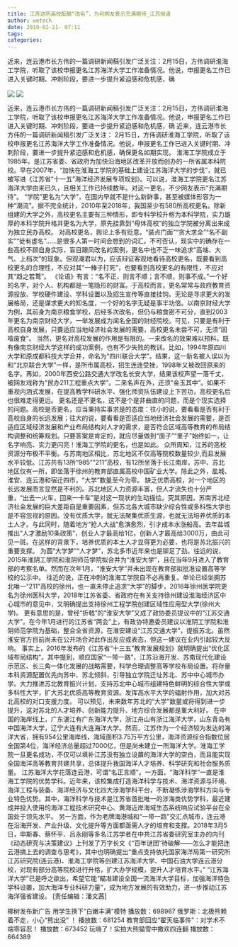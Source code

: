 ```yaml
---
title: 江苏这所高校酝酿“改名”，为何网友表示充满期待_江苏频道
author: wetech
date: 2019-02-21- 07:11
tags: 
categories: 
---
```

近来，连云港市长方伟的一篇调研新闻稿引发广泛关注：2月15日，方伟调研淮海工学院，听取了该校申报更名江苏海洋大学工作准备情况。他说，申报更名工作已进入关键时期、冲刺阶段，要进一步提升紧迫感和危机感，确
<!-- more -->
                
<img align="center" border="0" src="http://p2.ifengimg.com/a/2019_08/a82eef5ba8b2077_size32_w540_h231.jpg" />
                
<img align="center" border="0" src="http://p2.ifengimg.com/a/2016/0810/204c433878d5cf9size1_w16_h16.png" />
                
            
近来，连云港市长方伟的一篇调研新闻稿引发广泛关注：2月15日，方伟调研淮海工学院，听取了该校申报更名江苏海洋大学工作准备情况。他说，申报更名工作已进入关键时期、冲刺阶段，要进一步提升紧迫感和危机感，确
近来，连云港市长方伟的一篇调研新闻稿引发广泛关注：
2月15日，方伟调研淮海工学院，听取了该校申报更名江苏海洋大学工作准备情况。他说，申报更名工作已进入关键时期、冲刺阶段，要进一步提升紧迫感和危机感，确保更名如期实现。
淮海工学院成立于1985年，是江苏省委、省政府为加快沿海地区改革开放而创办的一所省属本科院校。早在2007年，“加快在淮海工学院的基础上建设江苏海洋大学的步伐”，就已被写进《江苏省“十一五”海洋经济发展专项规划》。可以说，淮海工学院更名江苏海洋大学由来已久，且相关工作已持续数年。对这一更名，不少网友表示“充满期待”。
“学院”更名为“大学”，在国内早就不是什么新鲜事，甚至被媒体形容为一种“潮流”。据不完全统计，2010年至2018年，我国至少有580所高校更名。除新组建的大学之外，高校更名主要有三种情形，即专科学校升格为本科学院，实力雄厚的本科学院升格并更名为大学，原先挂靠到“母体高校”的独立学院被分离出来成为独立民办高校。
对高校更名，舆论上多有贬意。“装点门面”“贪大求全”“名不副实”“徒有虚名”……是很多人第一时间会想到的词汇。不可否认，现实中的确存在一些高校不顾自身实际，盲目跟风改名的案例，更名中也不乏一味追求“高端、大气、上档次”的现象。但观潮君以为，应该辩证客观地看待高校更名，既要看到高校更名的合理性，不应对其“一棒子打死”，也要看到高校更名的有限性，不应对其“趋之若鹜”。
《论语》有言：“名不正，则言不顺；言不顺，则事不成。”一个好的名字，对个人、机构都是一笔隐形的财富。于高校而言，更名常常与政府教育资源投放、学校硬件建设、学科设置以及招生宣传等直接挂钩。无论是寻求更大的发展格局，还是谋求更大的知名度，一个好的名字无疑是事半功倍。以南京财经大学为例，其前身为南京粮食学校，后经多次改名，但仍与粮食密不可分，直到2003年更名为南京财经大学，一举发展成为闻名全国的财经院校。可见，只要是有利于高校自身发展，只要适应当地经济社会发展的需要，高校更名未尝不可，无须“因噎废食”。
当然，更名对高校发展的作用是有限的。一来改名的效果难以预料。既有像南京财经大学这样的成功案例，也有不少失败的教训。比如，1994年原四川大学和原成都科技大学合并，命名为“四川联合大学”。结果，这一新名被人误以为和“北京联合大学”一样，是所市属高校，招生连连受挫，1998年又被改回原来的名字。再如，2000年西安公路交通大学改名长安大学，结果该校声望一落千丈，被网友戏称为“民办211工程重点大学”。二来名声在外，还须“金玉其中”。如果不重视内涵式发展，在提高教学科研水平、强化师资队伍建设上下苦功，高校更名后也很难走得更远。
更名还是不更名，这不是个是非曲直的问题，而是个现实选择的问题。高校是否更名，应当秉持实事求是的态度：往小的说，要看看是否有利于高校自身的长远发展；往大的说，要看看是否适应当地经济社会发展的需要，是否适应区域经济发展和产业布局结构对人才的需求，是否符合区域高等教育的布局结构调整和统筹规划。只要答案是肯定的，就应尽量做到“面子”“里子”始终如一，让名字响亮、实力更闪亮！淮海工学院的更名，也是如此。
众所周知，江苏的高校资源分布极不平衡。与苏南地区相比，苏北地区不仅高等院校数量较少,而且发展水平较低。江苏共有13所“985”“211”高校，有12所坐落于长江南岸，苏中、苏北地区仅有一所，即坐落于徐州的教育部直属高校中国矿业大学。除此之外，盐城、淮安、连云港和宿迁四市，“大学”数量至今为零。
缺乏优质高校，对一个地区的长远发展而言显然是不利的。苏北地区人力资源丰富，但人才流失也十分严重，“出去一火车，回来一卡车”是对这一现状的生动描绘。究其原因，苏南苏北经济社会发展的巨大差距自是重要因素，但苏北各大城市缺少综合性或多科性大学也是不容忽视的原因。没有优质大学，就无法聚集优质生源，也就无法培养优质的本土人才。与此同时，随着地方“抢人大战”愈演愈烈，引才成本水涨船高。去年盐城推出“人才激励10条政策”，创业人才最高给1亿，创新人才最高给3000万，由此可见一斑。在这样的背景下，培养优质的本土人才显得更为必要，也将是苏北振兴的重要支撑。
为圆“大学梦”“人才梦”，苏北多市近年来也是铆足了劲。往远的说，2015年淮阴工学院和淮阴师范学院拟合并为“淮安大学”，且在当年9月进入了教育部的考察名单。然而在次年1月，“淮安大学”并未出现在教育部拟批准设置高等学校的公示中。
往近的说，正在冲刺的淮海工学院自不必再重复。单论已经坐拥苏北唯一“211”高校的徐州，也一直未停止追求“大学”的脚步，2016年徐州医学院更名为徐州医科大学，2018年江苏省委、省政府在有关支持徐州建设淮海经济区中心城市的意见中，又明确提出支持徐州工程学院创建区域性应用型大学(徐州大学)。
更有意思的是，曾经“折戟”的“淮安大学”又成了政协委员提议中的“江苏交通大学”。在今年1月进行的江苏省“两会”上，有政协特邀委员建议以淮阴工学院和淮阴师范学院为基础，整合全省资源，在淮安建设“江苏交通大学”，提振苏北。虽然淮安官方目前尚未在公开场合对此作出反应或表态，但这一建议在业内引起较大反响。
事实上，2016年发布的《江苏省“十三五”教育发展规划》就明确提出“优化区域布局结构”。其中提到，顺应国家“一带一路”，江苏沿海开发、苏南现代化建设示范区、长三角一体化发展的战略需要，科学合理调整高等学校布局设置。将存量本科资源配置优先向苏中、苏北倾斜，引导独立学院迁址苏北、苏中中心城市办学。大力推进苏北教育振兴计划，支持苏北中心城市组建特色鲜明的综合性大学或多科性大学，扩大苏北优质高等教育资源。发挥高水平大学的辐射作用，加大对苏北高校的对口支援力度。
可以预见，未来数年苏北的“大学”数量或将得到进一步提升，这对苏北的人才培养、创新能力提升、地方综合发展都是重大利好。
在中国的海岸线上，广东湛江有广东海洋大学，浙江舟山有浙江海洋大学，山东青岛有中国海洋大学，辽宁大连有大连海洋大学。然而，江苏作为一个经济较为发达的海洋大省，拥有954公里海岸线，海域面积3.75万平方公里，海洋资源综合指数位居全国第4位，海洋经济总量超过7000亿，但是尚未建立一所海洋大学。淮海工学院一旦更名成功，不仅可以填补江苏没有独立设置的海洋大学的空白，而且能实现全国海洋高等教育共建共享，总体提升我国海洋人才培养、科学研究和社会服务质量。
江苏海洋大学花落连云港，可谓“名正言顺”。一方面，“海洋科学”一直是淮海工学院的优势学科。近年来，该校集成打造海洋科学与技术、海洋资源与环境、海洋工程与装备、海洋经济与文化四大涉海学科平台，不断凝练涉海学科方向与专业特色优势。其中，海洋科学与技术是江苏省首批唯一的涉海类优势学科，最近建成并投入使用的海洋工程技术研究中心、黄海近岸海域生态系统响应试验平台在全国处于领先水平。
另一方面，作为老牌海港城和“一带一路”交汇点城市，连云港在沿海开发、产业升级、文化提升等方面都亟需人才的培育和支撑。2018年3月5日，申斯春、蔡怀平、吕永刚等多名江苏学者在中共江苏省委研究室主办的内刊《动态研究与决策建议》上刊发了万字长文《“百年谜团”待破解——怎么才能把连云港搞上去的调查与思考》，其中也明确提出“重点支持依托国家海洋局第一研究所江苏研究院(连云港)、淮海工学院等创建江苏海洋大学、中国石油大学连云港分校，对现有部分高等院校进行升格，扩大办学规模，提升人才培育水平。”
“江苏海洋大学”已是呼之欲出，希望它能“瞄准建设全国一流海洋大学目标，加强海洋特色学科设置，加大海洋专业科研力量”，成为地方发展的有效助力，进一步推动江苏海洋强省建设。
[责任编辑：潘文茜]
            
椰树发布新广告 用学生换下“白嫩丰满”模特
播放数：698967
俄罗斯：北极熊赖着不走，小心“熊出没” ！
播放数：681254
教育部回应“翟天临事件”：对学术不端零容忍！
播放数：673452
玩嗨了！实拍大熊猫雪中撒欢四连翻
播放数：664389
